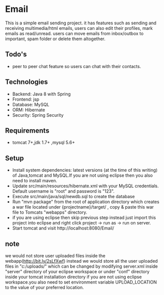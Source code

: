 # Email
This is a simple email sending project. it has features such as sending and receiving multimedia/html emails, users can also edit their profiles, mark emails as read/unread. users can move emails from inbox/outbox to important, spam folder or delete them altogether. 

## Todo's
* peer to peer chat feature so users can chat with their contacts.

## Technologies
* Backend: Java 8 with Spring
* Frontend: jsp
* Database: MySQL
* ORM: Hibernate
* Security: Spring Security

## Requirements
* tomcat 7+,jdk 1.7+ ,mysql 5.6+

## Setup
* Install system dependencies: latest versions (at the time of this writing) of Java,tomcat and MySQL.If you are not using eclipse
  then you also need to install maven.
* Update src/main/resources/hibernate.xml with your MySQL credentials. Default username is "root" and password is "123".
* Execute src/main/java/sql/newdb.sql to create the database
* Run "mvn package" from the root of application directory which creates a war file located under {projectname}/target/ ,
  copy & paste this war file to Tomcats "webapps" directory.
* if you are using eclipse then skip previous step instead just import this project into eclipse and right click project -> run as -> run     on server.
* Start tomcat and visit http://localhost:8080/Email/

## note
we would not store user uploaded files inside the webapp(http://bit.ly/2sLfXwf) instead we would store all the user uploaded files in "c:/uploads/" which can be changed by modifying server.xml inside "server" directory of your eclipse workspace or under "conf" directory inside your tomcat installation directory if you are not using eclipse workspace.you also need to set environment variable UPLOAD_LOCATION to the value of your preferred location.
